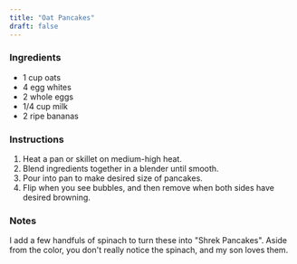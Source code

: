 ```yaml
---
title: "Oat Pancakes"
draft: false
---
```


### Ingredients

- 1 cup oats
- 4 egg whites
- 2 whole eggs
- 1/4 cup milk
- 2 ripe bananas

### Instructions

1. Heat a pan or skillet on medium-high heat.
1. Blend ingredients together in a blender until smooth.
1. Pour into pan to make desired size of pancakes.
1. Flip when you see bubbles, and then remove when both sides have desired browning.

### Notes

I add a few handfuls of spinach to turn these into "Shrek Pancakes". Aside from
the color, you don't really notice the spinach, and my son loves them.
